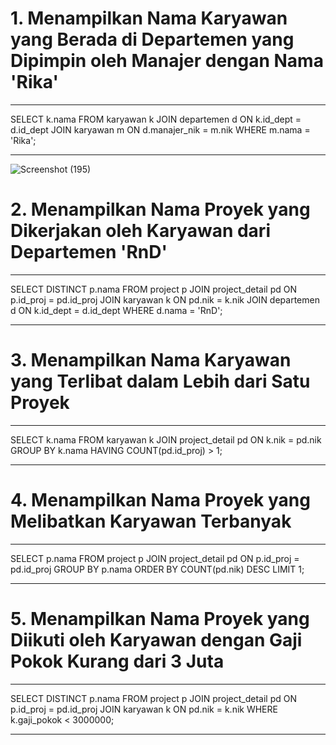 
# 1. Menampilkan Nama Karyawan yang Berada di Departemen yang Dipimpin oleh Manajer dengan Nama 'Rika'
----

SELECT k.nama
FROM karyawan k
JOIN departemen d ON k.id_dept = d.id_dept
JOIN karyawan m ON d.manajer_nik = m.nik
WHERE m.nama = 'Rika';


---
![Screenshot (195)](https://github.com/MUHAMMADRIZKYEFENDI/muhammad-rizky-efendi-uas/assets/168548623/07cd95fc-2c55-47a1-834d-16e377a2f3a6)

# 2. Menampilkan Nama Proyek yang Dikerjakan oleh Karyawan dari Departemen 'RnD'

---
SELECT DISTINCT p.nama
FROM project p
JOIN project_detail pd ON p.id_proj = pd.id_proj
JOIN karyawan k ON pd.nik = k.nik
JOIN departemen d ON k.id_dept = d.id_dept
WHERE d.nama = 'RnD';

---

# 3. Menampilkan Nama Karyawan yang Terlibat dalam Lebih dari Satu Proyek
---
SELECT k.nama
FROM karyawan k
JOIN project_detail pd ON k.nik = pd.nik
GROUP BY k.nama
HAVING COUNT(pd.id_proj) > 1;

---

# 4. Menampilkan Nama Proyek yang Melibatkan Karyawan Terbanyak
---
SELECT p.nama
FROM project p
JOIN project_detail pd ON p.id_proj = pd.id_proj
GROUP BY p.nama
ORDER BY COUNT(pd.nik) DESC
LIMIT 1;

---
# 5. Menampilkan Nama Proyek yang Diikuti oleh Karyawan dengan Gaji Pokok Kurang dari 3 Juta
---
SELECT DISTINCT p.nama
FROM project p
JOIN project_detail pd ON p.id_proj = pd.id_proj
JOIN karyawan k ON pd.nik = k.nik
WHERE k.gaji_pokok < 3000000;

---
